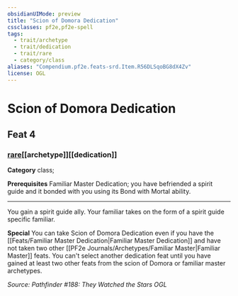 ```yaml
---
obsidianUIMode: preview
title: "Scion of Domora Dedication"
cssclasses: pf2e,pf2e-spell
tags:
  - trait/archetype
  - trait/dedication
  - trait/rare
  - category/class
aliases: "Compendium.pf2e.feats-srd.Item.R56DLSqoBG8dX4Zv"
license: OGL
---
```

# Scion of Domora Dedication
## Feat 4
### [rare](rare "Rare Rarity Trait")[[archetype]][[dedication]]

**Category** class; 



**Prerequisites** Familiar Master Dedication; you have befriended a spirit guide and it bonded with you using its Bond with Mortal ability.
* * *
You gain a spirit guide ally. Your familiar takes on the form of a spirit guide specific familiar.

**Special** You can take Scion of Domora Dedication even if you have the [[Feats/Familiar Master Dedication|Familiar Master Dedication]] and have not taken two other [[PF2e Journals/Archetypes/Familiar Master|Familiar Master]] feats. You can't select another dedication feat until you have gained at least two other feats from the scion of Domora or familiar master archetypes.

*Source: Pathfinder #188: They Watched the Stars*
*OGL*